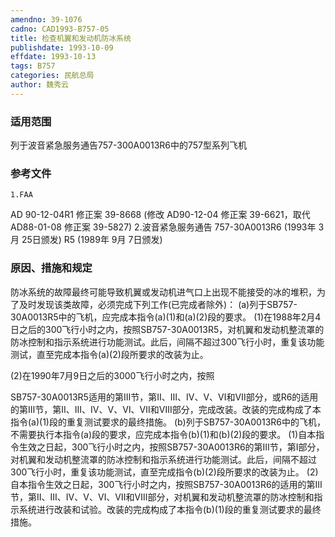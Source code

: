 ```yaml
---
amendno: 39-1076
cadno: CAD1993-B757-05
title: 检查机翼和发动机防冰系统
publishdate: 1993-10-09
effdate: 1993-10-13
tags: B757
categories: 民航总局
author: 魏秀云
---
```


### 适用范围 
列于波音紧急服务通告757-300A0013R6中的757型系列飞机

<!--more-->
### 参考文件
    1.FAA 
AD 90-12-04R1 修正案 39-8668 (修改 AD90-12-04 修正案 39-6621，取代 AD88-01-08 修正案 39-5827) 
    2.波音紧急服务通告 757-30A0013R6 (1993年 3月 25日颁发) R5 (1989年 9月 7日颁发) 

### 原因、措施和规定 
防冰系统的故障最终可能导致机翼或发动机进气口上出现不能接受的冰的堆积，为了及时发现该类故障，必须完成下列工作(已完成者除外)： 
    (a)列于SB757-30A0013R5中的飞机，应完成本指令(a)(1)和(a)(2)段的要求。 
(1)在1988年2月4日之后的300飞行小时之内，按照SB757-30A0013R5，对机翼和发动机整流罩的防冰控制和指示系统进行功能测试。此后，间隔不超过300飞行小时，重复该功能测试，直至完成本指令(a)(2)段所要求的改装为止。 

(2)在1990年7月9日之后的3000飞行小时之内，按照
  
SB757-30A0013R5适用的第Ⅲ节，第Ⅱ、Ⅲ、Ⅳ、Ⅴ、Ⅵ和Ⅶ部分，或R6的适用的第Ⅲ节，第Ⅱ、Ⅲ、Ⅳ、Ⅴ、Ⅵ、Ⅶ和Ⅷ部分，完成改装。改装的完成构成了本指令(a)(1)段的重复测试要求的最终措施。 
    (b)列于SB757-30A0013R6中的飞机，不需要执行本指令(a)段的要求，应完成本指令(b)(1)和(b)(2)段的要求。 
(1)自本指令生效之日起，300飞行小时之内，按照SB757-30A0013R6的第Ⅲ节，第Ⅰ部分，对机翼和发动机整流罩的防冰控制和指示系统进行功能测试。此后，间隔不超过300飞行小时，重复该功能测试，直至完成指令(b)(2)段所要求的改装为止。 
(2)自本指令生效之日起，300飞行小时之内，按照SB757-30A0013R6的适用的第Ⅲ节，第Ⅱ、Ⅲ、Ⅳ、Ⅴ、Ⅵ、Ⅶ和Ⅷ部分，对机翼和发动机整流罩的防冰控制和指示系统进行改装和试验。改装的完成构成了本指令(b)(1)段的重复测试要求的最终措施。

